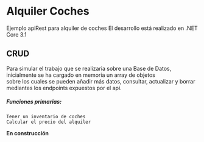 # Alquiler Coches

Ejemplo apiRest para alquiler de coches 
El desarrollo está realizado en .NET Core 3.1

## CRUD
Para simular el trabajo que se realizaria sobre una Base de Datos, inicialmente se ha cargado en memoria un array de objetos  
sobre los cuales se pueden añadir más datos, consultar, actualizar y borrar mediantes los endpoints expuestos por el api.


##### Funciones primarias:
~~~
Tener un inventario de coches
Calcular el precio del alquiler
~~~


__En construcción__
